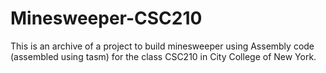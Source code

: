 # Minesweeper-CSC210
This is an archive of a project to build minesweeper using Assembly code (assembled using tasm) for the class CSC210 in City College of New York.
